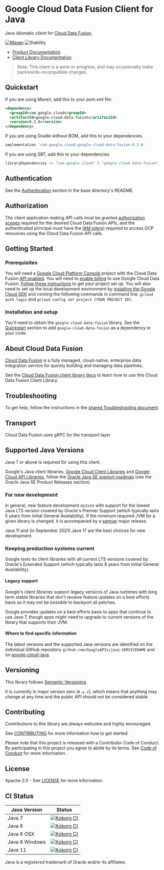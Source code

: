 # Google Cloud Data Fusion Client for Java

Java idiomatic client for [Cloud Data Fusion][product-docs].

[![Maven][maven-version-image]][maven-version-link]
![Stability][stability-image]

- [Product Documentation][product-docs]
- [Client Library Documentation][javadocs]

> Note: This client is a work-in-progress, and may occasionally
> make backwards-incompatible changes.


## Quickstart


If you are using Maven, add this to your pom.xml file:


```xml
<dependency>
  <groupId>com.google.cloud</groupId>
  <artifactId>google-cloud-data-fusion</artifactId>
  <version>0.3.0</version>
</dependency>
```

If you are using Gradle without BOM, add this to your dependencies

```Groovy
implementation 'com.google.cloud:google-cloud-data-fusion:0.3.0'
```

If you are using SBT, add this to your dependencies

```Scala
libraryDependencies += "com.google.cloud" % "google-cloud-data-fusion" % "0.3.0"
```

## Authentication

See the [Authentication][authentication] section in the base directory's README.

## Authorization

The client application making API calls must be granted [authorization scopes][auth-scopes] required for the desired Cloud Data Fusion APIs, and the authenticated principal must have the [IAM role(s)][predefined-iam-roles] required to access GCP resources using the Cloud Data Fusion API calls.

## Getting Started

### Prerequisites

You will need a [Google Cloud Platform Console][developer-console] project with the Cloud Data Fusion [API enabled][enable-api].
You will need to [enable billing][enable-billing] to use Google Cloud Data Fusion.
[Follow these instructions][create-project] to get your project set up. You will also need to set up the local development environment by
[installing the Google Cloud SDK][cloud-sdk] and running the following commands in command line:
`gcloud auth login` and `gcloud config set project [YOUR PROJECT ID]`.

### Installation and setup

You'll need to obtain the `google-cloud-data-fusion` library.  See the [Quickstart](#quickstart) section
to add `google-cloud-data-fusion` as a dependency in your code.

## About Cloud Data Fusion


[Cloud Data Fusion][product-docs] is a fully managed, cloud-native, enterprise data integration service for quickly building and managing data pipelines.

See the [Cloud Data Fusion client library docs][javadocs] to learn how to
use this Cloud Data Fusion Client Library.






## Troubleshooting

To get help, follow the instructions in the [shared Troubleshooting document][troubleshooting].

## Transport

Cloud Data Fusion uses gRPC for the transport layer.

## Supported Java Versions

Java 7 or above is required for using this client.

Google's Java client libraries,
[Google Cloud Client Libraries][cloudlibs]
and
[Google Cloud API Libraries][apilibs],
follow the
[Oracle Java SE support roadmap][oracle]
(see the Oracle Java SE Product Releases section).

### For new development

In general, new feature development occurs with support for the lowest Java
LTS version covered by  Oracle's Premier Support (which typically lasts 5 years
from initial General Availability). If the minimum required JVM for a given
library is changed, it is accompanied by a [semver][semver] major release.

Java 11 and (in September 2021) Java 17 are the best choices for new
development.

### Keeping production systems current

Google tests its client libraries with all current LTS versions covered by
Oracle's Extended Support (which typically lasts 8 years from initial
General Availability).

#### Legacy support

Google's client libraries support legacy versions of Java runtimes with long
term stable libraries that don't receive feature updates on a best efforts basis
as it may not be possible to backport all patches.

Google provides updates on a best efforts basis to apps that continue to use
Java 7, though apps might need to upgrade to current versions of the library
that supports their JVM.

#### Where to find specific information

The latest versions and the supported Java versions are identified on
the individual GitHub repository `github.com/GoogleAPIs/java-SERVICENAME`
and on [google-cloud-java][g-c-j].

## Versioning


This library follows [Semantic Versioning](http://semver.org/).


It is currently in major version zero (``0.y.z``), which means that anything may change at any time
and the public API should not be considered stable.


## Contributing


Contributions to this library are always welcome and highly encouraged.

See [CONTRIBUTING][contributing] for more information how to get started.

Please note that this project is released with a Contributor Code of Conduct. By participating in
this project you agree to abide by its terms. See [Code of Conduct][code-of-conduct] for more
information.


## License

Apache 2.0 - See [LICENSE][license] for more information.

## CI Status

Java Version | Status
------------ | ------
Java 7 | [![Kokoro CI][kokoro-badge-image-1]][kokoro-badge-link-1]
Java 8 | [![Kokoro CI][kokoro-badge-image-2]][kokoro-badge-link-2]
Java 8 OSX | [![Kokoro CI][kokoro-badge-image-3]][kokoro-badge-link-3]
Java 8 Windows | [![Kokoro CI][kokoro-badge-image-4]][kokoro-badge-link-4]
Java 11 | [![Kokoro CI][kokoro-badge-image-5]][kokoro-badge-link-5]

Java is a registered trademark of Oracle and/or its affiliates.

[product-docs]: https://cloud.google.com/data-fusion/docs
[javadocs]: https://cloud.google.com/java/docs/reference/google-cloud-data-fusion/latest/history
[kokoro-badge-image-1]: http://storage.googleapis.com/cloud-devrel-public/java/badges/java-data-fusion/java7.svg
[kokoro-badge-link-1]: http://storage.googleapis.com/cloud-devrel-public/java/badges/java-data-fusion/java7.html
[kokoro-badge-image-2]: http://storage.googleapis.com/cloud-devrel-public/java/badges/java-data-fusion/java8.svg
[kokoro-badge-link-2]: http://storage.googleapis.com/cloud-devrel-public/java/badges/java-data-fusion/java8.html
[kokoro-badge-image-3]: http://storage.googleapis.com/cloud-devrel-public/java/badges/java-data-fusion/java8-osx.svg
[kokoro-badge-link-3]: http://storage.googleapis.com/cloud-devrel-public/java/badges/java-data-fusion/java8-osx.html
[kokoro-badge-image-4]: http://storage.googleapis.com/cloud-devrel-public/java/badges/java-data-fusion/java8-win.svg
[kokoro-badge-link-4]: http://storage.googleapis.com/cloud-devrel-public/java/badges/java-data-fusion/java8-win.html
[kokoro-badge-image-5]: http://storage.googleapis.com/cloud-devrel-public/java/badges/java-data-fusion/java11.svg
[kokoro-badge-link-5]: http://storage.googleapis.com/cloud-devrel-public/java/badges/java-data-fusion/java11.html
[stability-image]: https://img.shields.io/badge/stability-beta-yellow
[maven-version-image]: https://img.shields.io/maven-central/v/com.google.cloud/google-cloud-data-fusion.svg
[maven-version-link]: https://search.maven.org/search?q=g:com.google.cloud%20AND%20a:google-cloud-data-fusion&core=gav
[authentication]: https://github.com/googleapis/google-cloud-java#authentication
[auth-scopes]: https://developers.google.com/identity/protocols/oauth2/scopes
[predefined-iam-roles]: https://cloud.google.com/iam/docs/understanding-roles#predefined_roles
[iam-policy]: https://cloud.google.com/iam/docs/overview#cloud-iam-policy
[developer-console]: https://console.developers.google.com/
[create-project]: https://cloud.google.com/resource-manager/docs/creating-managing-projects
[cloud-sdk]: https://cloud.google.com/sdk/
[troubleshooting]: https://github.com/googleapis/google-cloud-common/blob/main/troubleshooting/readme.md#troubleshooting
[contributing]: https://github.com/googleapis/java-data-fusion/blob/main/CONTRIBUTING.md
[code-of-conduct]: https://github.com/googleapis/java-data-fusion/blob/main/CODE_OF_CONDUCT.md#contributor-code-of-conduct
[license]: https://github.com/googleapis/java-data-fusion/blob/main/LICENSE
[enable-billing]: https://cloud.google.com/apis/docs/getting-started#enabling_billing
[enable-api]: https://console.cloud.google.com/flows/enableapi?apiid=datafusion.googleapis.com
[libraries-bom]: https://github.com/GoogleCloudPlatform/cloud-opensource-java/wiki/The-Google-Cloud-Platform-Libraries-BOM
[shell_img]: https://gstatic.com/cloudssh/images/open-btn.png

[semver]: https://semver.org/
[cloudlibs]: https://cloud.google.com/apis/docs/client-libraries-explained
[apilibs]: https://cloud.google.com/apis/docs/client-libraries-explained#google_api_client_libraries
[oracle]: https://www.oracle.com/java/technologies/java-se-support-roadmap.html
[g-c-j]: http://github.com/googleapis/google-cloud-java

